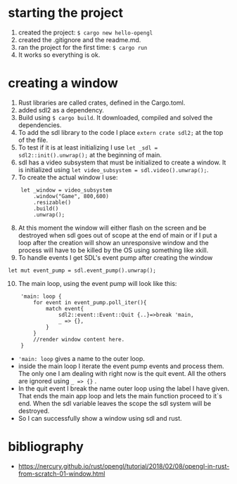 # starting the project
1. created the project: ```$ cargo new hello-opengl```
2. created the .gitignore and the readme.md.
3. ran the project for the first time: ```$ cargo run```
4. It works so everything is ok.

# creating a window
1. Rust libraries are called crates, defined in the Cargo.toml.
2. added sdl2 as a dependency.
3. Build using ```$ cargo build```. It downloaded, compiled and solved the dependencies.
4. To add the sdl library to the code I place ```extern crate sdl2;``` at the top of the
file.
5. To test if it is at least initializing I use ```let _sdl = sdl2::init().unwrap();``` at the beginning of main.
6. sdl has a video subsystem that must be initialized to create a window. It is initialized using ```let video_subsystem = sdl.video().unwrap();```.
7. To create the actual window I use:
```
    let _window = video_subsystem
        .window("Game", 800,600)
        .resizable()
        .build()
        .unwrap();
```
8. At this moment the window will either flash on the screen and be destroyed when sdl goes out of scope at the end of main or if I put a loop after the creation will show an unresponsive window and the process will have to be killed by the OS using something like xkill.
9. To handle events I get SDL's event pump after creating the window
```
let mut event_pump = sdl.event_pump().unwrap();
```
10. The main loop, using the event pump will look like this:
```
    'main: loop {
        for event in event_pump.poll_iter(){
            match event{
                sdl2::event::Event::Quit {..}=>break 'main,
                _ => {},
            }
        }
        //render window content here.
    }
```
- ```'main: loop``` gives a name to the outer loop.
- inside the main loop I iterate the event pump events and process them. The only one I am dealing with right now is the quit event. All the others are ignored using ```_ => {}``` .
- In the quit event I break the name outer loop using the label I have given. That ends the main app loop and lets the main function proceed to it`s end. When the sdl variable leaves the scope the sdl system will be destroyed.
- So I can successfully show a window using sdl and rust.

# bibliography
- https://nercury.github.io/rust/opengl/tutorial/2018/02/08/opengl-in-rust-from-scratch-01-window.html